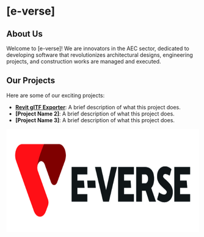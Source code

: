 # [e-verse]

## About Us
Welcome to [e-verse]! We are innovators in the AEC sector, dedicated to developing software that revolutionizes architectural designs, engineering projects, and construction works are managed and executed.

## Our Projects
Here are some of our exciting projects:

- **[Revit glTF Exporter](https://github.com/EverseDevelopment/Snack.APS.StaticWebsite.MapBackground/wiki)**: A brief description of what this project does.
- **[Project Name 2]**: A brief description of what this project does.
- **[Project Name 3]**: A brief description of what this project does.


<p align="center" width="100%">
    <a href="https://www.e-verse.com/">
    <img src="https://github.com/EverseDevelopment/DynaForge/blob/main/Assets/e-verse_logo_no%20slogan.jpg" width="732" height="271" align="center">
    </a>
</p>
